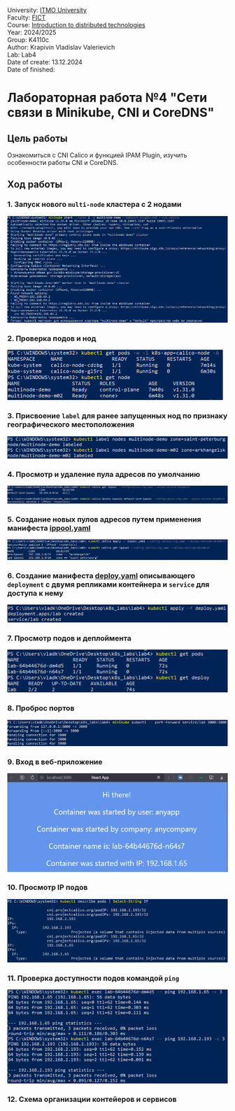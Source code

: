University: [ITMO University](https://itmo.ru/ru/)\
Faculty: [FICT](https://fict.itmo.ru)\
Course: [Introduction to distributed technologies](https://github.com/itmo-ict-faculty/introduction-to-distributed-technologies)\
Year: 2024/2025\
Group: K4110c\
Author: Krapivin Vladislav Valerievich\
Lab: Lab4\
Date of create: 13.12.2024\
Date of finished:

# Лабораторная работа №4 "Сети связи в Minikube, CNI и CoreDNS"
## Цель работы
Ознакомиться с CNI Calico и функцией IPAM Plugin, изучить особенности работы CNI и CoreDNS.
## Ход работы
### 1. Запуск нового `multi-node` кластера с 2 нодами
![minikube_start](pics/minikube_start.png)
### 2. Проверка подов и нод
![podesnodes](pics/podesnodes.png)
### 3. Присвоение `label` для ранее запущенных нод по признаку географического местоположения
![labels](pics/labels.png)
### 4. Просмотр и удаление пула адресов по умолчанию
![ippool_config](pics/ippool_config.png)
### 5. Создание новых пулов адресов путем применения манифеста [ippool.yaml](source/ippool.yaml)
![ippool_apply](pics/ippool_apply.png)
### 6. Создание манифеста [deploy.yaml](source/deploy.yaml) описывающего `deployment` с двумя репликами контейнера и `service` для доступа к нему
![deploy](pics/deploy.png)
### 7. Просмотр подов и деплоймента
![getpodsanddeploy](pics/getpodsanddeploy.png)
### 8. Проброс портов
![port-forward](pics/port-forward.png)
### 9. Вход в веб-приложение
![reactapp](pics/react_app.png)
### 10. Просмотр IP подов
![podIP](pics/podIP.png)
### 11. Проверка доступности подов командой `ping`
![ping](pics/ping.png)
### 12. Схема организации контейеров и сервисов

